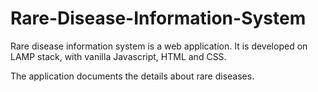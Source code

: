 # Rare-Disease-Information-System

Rare disease information system is a web application. It is developed on LAMP stack, with vanilla Javascript, HTML and CSS.

The application documents the details about rare diseases. 
